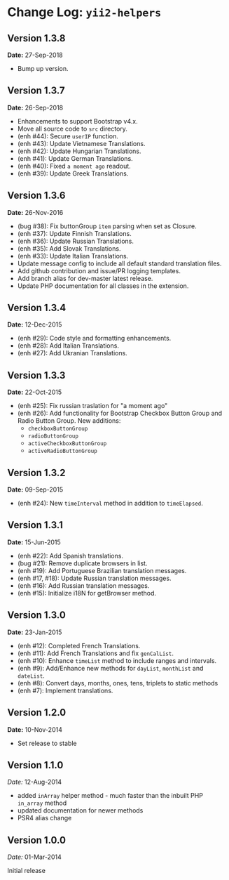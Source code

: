 Change Log: `yii2-helpers`
==========================

## Version 1.3.8

**Date:** 27-Sep-2018

- Bump up version.

## Version 1.3.7

**Date:** 26-Sep-2018

- Enhancements to support Bootstrap v4.x.
- Move all source code to `src` directory.
- (enh #44): Secure `userIP` function.
- (enh #43): Update Vietnamese Translations.
- (enh #42): Update Hungarian Translations.
- (enh #41): Update German Translations.
- (enh #40): Fixed `a moment ago` readout.
- (enh #39): Update Greek Translations.

## Version 1.3.6

**Date:** 26-Nov-2016

- (bug #38): Fix buttonGroup `item` parsing when set as Closure.
- (enh #37): Update Finnish Translations.
- (enh #36): Update Russian Translations.
- (enh #35): Add Slovak Translations.
- (enh #33): Update Italian Translations.
- Update message config to include all default standard translation files.
- Add github contribution and issue/PR logging templates.
- Add branch alias for dev-master latest release.
- Update PHP documentation for all classes in the extension.

## Version 1.3.4

**Date:** 12-Dec-2015

- (enh #29): Code style and formatting enhancements.
- (enh #28): Add Italian Translations.
- (enh #27): Add Ukranian Translations.

## Version 1.3.3

**Date:** 22-Oct-2015

- (enh #25): Fix russian traslation for "a moment ago"
- (enh #26): Add functionality for Bootstrap Checkbox Button Group and Radio Button Group. New additions:
    - `checkboxButtonGroup`
    - `radioButtonGroup`
    - `activeCheckboxButtonGroup`
    - `activeRadioButtonGroup`

## Version 1.3.2

**Date:** 09-Sep-2015

- (enh #24): New `timeInterval` method in addition to `timeElapsed`.

## Version 1.3.1

**Date:** 15-Jun-2015

- (enh #22): Add Spanish translations.
- (bug #21): Remove duplicate browsers in list.
- (enh #19): Add Portuguese Brazilian translation messages.
- (enh #17, #18): Update Russian translation messages.
- (enh #16): Add Russian translation messages.
- (enh #15): Initialize i18N for getBrowser method.

## Version 1.3.0

**Date:** 23-Jan-2015

- (enh #12): Completed French Translations.
- (enh #11): Add French Translations and fix `genCalList`.
- (enh #10): Enhance `timeList` method to include ranges and intervals.
- (enh #9): Add/Enhance new methods for `dayList`, `monthList` and `dateList`.
- (enh #8): Convert days, months, ones, tens, triplets to static methods
- (enh #7): Implement translations.

## Version 1.2.0

**Date:** 10-Nov-2014

- Set release to stable

## Version 1.1.0


*Date:* 12-Aug-2014

- added `inArray` helper method - much faster than the inbuilt PHP `in_array` method
- updated documentation for newer methods
- PSR4 alias change

## Version 1.0.0


*Date:* 01-Mar-2014

Initial release